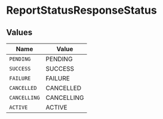 # ReportStatusResponseStatus


## Values

| Name         | Value        |
| ------------ | ------------ |
| `PENDING`    | PENDING      |
| `SUCCESS`    | SUCCESS      |
| `FAILURE`    | FAILURE      |
| `CANCELLED`  | CANCELLED    |
| `CANCELLING` | CANCELLING   |
| `ACTIVE`     | ACTIVE       |